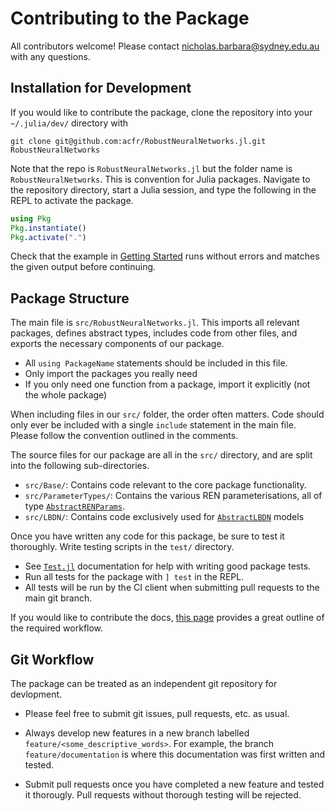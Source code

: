 # Contributing to the Package

All contributors welcome! Please contact [nicholas.barbara@sydney.edu.au](mailto:nicholas.barbara@sydney.edu.au) with any questions.

## Installation for Development

If you would like to contribute the package, clone the repository into your `~/.julia/dev/` directory with

    git clone git@github.com:acfr/RobustNeuralNetworks.jl.git RobustNeuralNetworks

Note that the repo is `RobustNeuralNetworks.jl` but the folder name is `RobustNeuralNetworks`. This is convention for Julia packages. Navigate to the repository directory, start a Julia session, and type the following in the REPL to activate the package.

```julia
using Pkg
Pkg.instantiate()
Pkg.activate(".")
```

Check that the example in [Getting Started](@ref) runs without errors and matches the given output before continuing.

## Package Structure

The main file is `src/RobustNeuralNetworks.jl`. This imports all relevant packages, defines abstract types, includes code from other files, and exports the necessary components of our package. 

- All `using PackageName` statements should be included in this file.
- Only import the packages you really need
- If you only need one function from a package, import it explicitly (not the whole package)

When including files in our `src/` folder, the order often matters. Code should only ever be included with a single `include` statement in the main file. Please follow the convention outlined in the comments.

The source files for our package are all in the `src/` directory, and are split into the following sub-directories.

- `src/Base/`: Contains code relevant to the core package functionality.
- `src/ParameterTypes/`: Contains the various REN parameterisations, all of type [`AbstractRENParams`](@ref).
- `src/LBDN/`: Contains code exclusively used for [`AbstractLBDN`](@ref) models

Once you have written any code for this package, be sure to test it thoroughly. Write testing scripts in the `test/` directory.
- See [`Test.jl`](https://docs.julialang.org/en/v1/stdlib/Test/) documentation for help with writing good package tests.
- Run all tests for the package with `] test` in the REPL.
- All tests will be run by the CI client when submitting pull requests to the main git branch.

If you would like to contribute the docs, [this page](https://m3g.github.io/JuliaNotes.jl/stable/publish_docs/) provides a great outline of the required workflow.

## Git Workflow

The package can be treated as an independent git repository for devlopment.

- Please feel free to submit git issues, pull requests, etc. as usual.

- Always develop new features in a new branch labelled `feature/<some_descriptive_words>`. For example, the branch `feature/documentation` is where this documentation was first written and tested.

- Submit pull requests once you have completed a new feature and tested it thorougly. Pull requests without thorough testing will be rejected.
